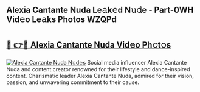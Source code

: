 ## Alexia Cantante Nuda Le𝚊k𝚎d N𝚞𝚍e - Part-0WH Vid𝚎o Le𝚊ks Photos WZQPd

# <h2><a href="http://fbfhwhv.evod.top/?m=Alexia+Cantante+Nuda">🔗 👉🔴 Alexia Cantante Nuda Vid𝚎o Ph𝚘t𝚘s</a></h2>

[![Alexia Cantante Nuda N𝚞d𝚎s](https://i.imgur.com/8V9OHl7.gif)](http://fbfhwhv.evod.top/?m=Alexia+Cantante+Nuda)
Social media influencer Alexia Cantante Nuda and content creator renowned for their lifestyle and dance-inspired content. Charismatic leader Alexia Cantante Nuda, admired for their vision, passion, and unwavering commitment to their cause. 

